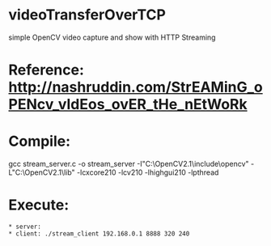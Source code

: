# videoTransferOverTCP
simple OpenCV video capture and show with HTTP Streaming

# Reference: http://nashruddin.com/StrEAMinG_oPENcv_vIdEos_ovER_tHe_nEtWoRk

# Compile: 
gcc stream_server.c -o stream_server -I"C:\OpenCV2.1\include\opencv" -L"C:\OpenCV2.1\lib" -lcxcore210 -lcv210 -lhighgui210 -lpthread

# Execute:
	* server: 
	* client: ./stream_client 192.168.0.1 8888 320 240
